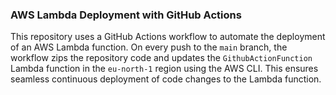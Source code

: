 ### AWS Lambda Deployment with GitHub Actions

This repository uses a GitHub Actions workflow to automate the deployment of an AWS Lambda function. On every push to the `main` branch, the workflow zips the repository code and updates the `GithubActionFunction` Lambda function in the `eu-north-1` region using the AWS CLI. This ensures seamless continuous deployment of code changes to the Lambda function.